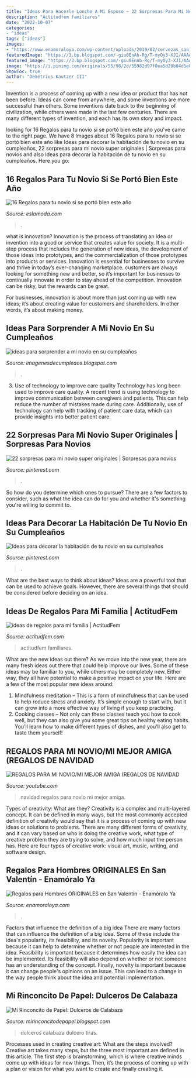 ```yaml
---
title: "Ideas Para Hacerle Lonche A Mi Esposo ~ 22 Sorpresas Para Mi Novio Super Originales"
description: "Actitudfem familiares"
date: "2022-10-07"
categories:
- "ideas"
tags: ["ideas"]
images:
- "https://www.enamoraloya.com/wp-content/uploads/2019/02/cervezas_san_valentin.jpg"
featuredImage: "https://3.bp.blogspot.com/-giu0EnAb-Rg/T-myOy3-XJI/AAAAAAAACso/sbjF26kkXL8/s1600/caja.jpg"
featured_image: "https://3.bp.blogspot.com/-giu0EnAb-Rg/T-myOy3-XJI/AAAAAAAACso/sbjF26kkXL8/s1600/caja.jpg"
image: "https://i.pinimg.com/originals/55/98/2d/55982d97f0ea5d20b84d5e0ee79e2435.jpg"
ShowToc: true
author: "Demetrius Kautzer III"
---
```



Invention is a process of coming up with a new idea or product that has not been before. Ideas can come from anywhere, and some inventions are more successful than others. Some inventions date back to the beginning of civilization, while others were made in the last few centuries. There are many different types of invention, and each has its own story and impact.

	

		
looking for 16 Regalos para tu novio si se portó bien este año you've came to the right page. We have 8 Images about 16 Regalos para tu novio si se portó bien este año like Ideas para decorar la habitación de tu novio en su cumpleaños, 22 sorpresas para mi novio super originales | Sorpresas para novios and also Ideas para decorar la habitación de tu novio en su cumpleaños. Here you go:
		
    
## 16 Regalos Para Tu Novio Si Se Portó Bien Este Año

<img loading=lazy src="https://eslamoda.com/wp-content/uploads/sites/2/2018/11/regalos-lindos-para-tu-novio-15.jpg" onerror="this.onerror=null;this.src='https://tse4.mm.bing.net/th?id=OIP.8wMXyvg8InUsmsEPVddI_gHaHa&amp;pid=15.1';" alt="16 Regalos para tu novio si se portó bien este año">

_Source: eslamoda.com_

>. 

	

what is innovation?
Innovation is the process of translating an idea or invention into a good or service that creates value for society. It is a multi-step process that includes the generation of new ideas, the development of those ideas into prototypes, and the commercialization of those prototypes into products or services.
Innovation is essential for businesses to survive and thrive in today’s ever-changing marketplace. customers are always looking for something new and better, so it’s important for businesses to continually innovate in order to stay ahead of the competition. Innovation can be risky, but the rewards can be great.

For businesses, innovation is about more than just coming up with new ideas; it’s about creating value for customers and shareholders. In other words, it’s about making money.

    
## Ideas Para Sorprender A Mi Novio En Su Cumpleaños

<img loading=lazy src="https://3.bp.blogspot.com/-giu0EnAb-Rg/T-myOy3-XJI/AAAAAAAACso/sbjF26kkXL8/s1600/caja.jpg" onerror="this.onerror=null;this.src='https://tse3.mm.bing.net/th?id=OIP.6lFNxFkdSbOzeSW3NUbLXQHaHa&amp;pid=15.1';" alt="ideas para sorprender a mi novio en su cumpleaños">

_Source: imagenesdecumpleaos.blogspot.com_

>. 

	

3) Use of technology to improve care quality
Technology has long been used to improve care quality. A recent trend is using technology to improve communication between caregivers and patients. This can help reduce the number of mistakes made during care. Additionally, use of technology can help with tracking of patient care data, which can provide insights into better patient care.

    
## 22 Sorpresas Para Mi Novio Super Originales | Sorpresas Para Novios

<img loading=lazy src="https://i.pinimg.com/originals/82/ac/18/82ac182105a366cbd9b8eda91b99f20f.jpg" onerror="this.onerror=null;this.src='https://tse4.mm.bing.net/th?id=OIP.ASDySYiAQcbvcsGSJWT9WwHaJ4&amp;pid=15.1';" alt="22 sorpresas para mi novio super originales | Sorpresas para novios">

_Source: pinterest.com_

>. 

	

So how do you determine which ones to pursue? There are a few factors to consider, such as what the idea can do for you and whether it's something you're willing to commit to.

    
## Ideas Para Decorar La Habitación De Tu Novio En Su Cumpleaños

<img loading=lazy src="https://i.pinimg.com/originals/55/98/2d/55982d97f0ea5d20b84d5e0ee79e2435.jpg" onerror="this.onerror=null;this.src='https://tse1.mm.bing.net/th?id=OIP.WOWMP5ZXGVaSDzF7k3Y6_wAAAA&amp;pid=15.1';" alt="Ideas para decorar la habitación de tu novio en su cumpleaños">

_Source: pinterest.com_

>. 

	

What are the best ways to think about ideas?
Ideas are a powerful tool that can be used to achieve goals. However, there are several things that should be considered before deciding on an idea.

    
## Ideas De Regalos Para Mi Familia | ActitudFem

<img loading=lazy src="http://cdn2.actitudfem.com/media/files/styles/large/public/images/2013/11/regalos_familia1.jpg" onerror="this.onerror=null;this.src='https://tse4.mm.bing.net/th?id=OIP.3LbbD_cXliYfX-JHR-Ah6QHaFk&amp;pid=15.1';" alt="ideas de regalos para mi familia | ActitudFem">

_Source: actitudfem.com_

>actitudfem familiares. 

	

What are the new ideas out there?
As we move into the new year, there are many fresh ideas out there that could help improve our lives. Some of these ideas may be familiar to you, while others may be completely new. Either way, they all have potential to make a positive impact on your life. Here are a few of the most popular new ideas around: 
1. Mindfulness meditation – This is a form of mindfulness that can be used to help reduce stress and anxiety. It’s simple enough to start with, but it can grow into a more effective way of living if you keep practicing. 
2. Cooking classes – Not only can these classes teach you how to cook well, but they can also give you some great tips on healthy eating habits. You’ll learn how to make different types of dishes, and you’ll also get to taste them yourself!

    
## REGALOS PARA MI NOVIO/MI MEJOR AMIGA (REGALOS DE NAVIDAD

<img loading=lazy src="https://i.ytimg.com/vi/5uRdkra66EU/maxresdefault.jpg" onerror="this.onerror=null;this.src='https://tse2.mm.bing.net/th?id=OIP.w_kD4KEuRG3uZCTF3OnBdwHaEK&amp;pid=15.1';" alt="REGALOS PARA MI NOVIO/MI MEJOR AMIGA (REGALOS DE NAVIDAD">

_Source: youtube.com_

>navidad regalos para novio mi mejor amiga. 

	

Types of creativity: What are they?
Creativity is a complex and multi-layered concept. It can be defined in many ways, but the most commonly accepted definition of creativity would say that it is a process of coming up with new ideas or solutions to problems. There are many different forms of creativity, and it can vary based on who is doing the creative work, what type of creative problem they are trying to solve, and how much input the person has. Here are four types of creative work: visual art, music, writing, and software design.

    
## Regalos Para Hombres ORIGINALES En San Valentín - Enamóralo Ya

<img loading=lazy src="https://www.enamoraloya.com/wp-content/uploads/2019/02/cervezas_san_valentin.jpg" onerror="this.onerror=null;this.src='https://tse3.mm.bing.net/th?id=OIP.i0LBDXVBGITdHL5lh5wfgAHaNK&amp;pid=15.1';" alt="Regalos para Hombres ORIGINALES en San Valentín - Enamóralo Ya">

_Source: enamoraloya.com_

>. 

	

Factors that influence the definition of a big idea
There are many factors that can influence the definition of a big idea. Some of these include the idea's popularity, its feasibility, and its novelty. Popularity is important because it can help to determine whether or not people are interested in the idea. Feasibility is important because it determines how easily the idea can be implemented. Its feasibility will also depend on whether or not someone has an understanding of the concept. Finally, novelty is important because it can change people's opinions on an issue. This can lead to a change in the way people think about the idea and potential implementation.

    
## Mi Rinconcito De Papel: Dulceros De Calabaza

<img loading=lazy src="http://1.bp.blogspot.com/-iAYHKYOv81g/UmtXjL1OPgI/AAAAAAAAA38/QLWie72oAuA/s1600/Calabaza1.jpg" onerror="this.onerror=null;this.src='https://tse4.mm.bing.net/th?id=OIP.4uCH7rzzeBDUoA6NoOg3rwHaGN&amp;pid=15.1';" alt="Mi Rinconcito de Papel: Dulceros de Calabaza">

_Source: mirinconcitodepapel.blogspot.com_

>dulceros calabaza dulcero tiras. 

	

Processes used in creating creative art: What are the steps involved?
Creative art takes many steps, but the three most important are defined in this article. The first step is brainstorming, which is where creative minds come up with ideas for new things. Then, it’s the process of coming up with a plan or vision for what you want to create and finally creating it.

